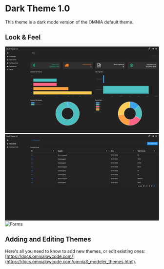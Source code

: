 # Dark Theme 1.0

This theme is a dark mode version of the OMNIA default theme.

## Look & Feel

![Dashboard with Web Components](../../themes/Dark/imgs/Dark-Theme-Home.jpg)
![Lists](../../themes/Dark/imgs/Dark-Theme-List.jpg)
![Forms](../../themes/Dark/imgs/Dark-Theme-LostOfForms.jpg)

## Adding and Editing Themes

Here's all you need to know to add new themes, or edit existing ones: [https://docs.omnialowcode.com/](https://docs.omnialowcode.com/omnia3_modeler_themes.html).
